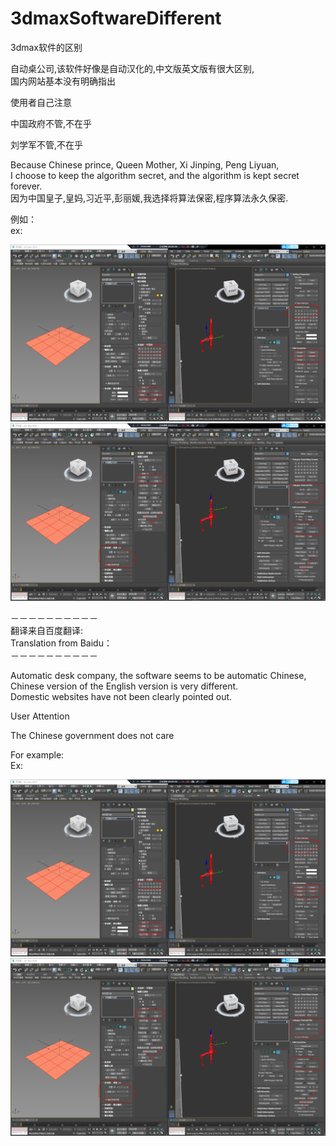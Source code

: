 # 3dmaxSoftwareDifferent
3dmax软件的区别

自动桌公司,该软件好像是自动汉化的,中文版英文版有很大区别,                                                                        </br>
国内网站基本没有明确指出                                                                                                      </br>


使用者自己注意                                                                                                               </br>

中国政府不管,不在乎                                                                                                          </br>

刘学军不管,不在乎</br>

  Because Chinese prince, Queen Mother, Xi Jinping, Peng Liyuan,                            </br>
  I choose to keep the algorithm secret, and the algorithm is kept secret forever.          </br>
  因为中国皇子,皇妈,习近平,彭丽媛,我选择将算法保密,程序算法永久保密.                              </br>



例如：                                                                                                                       </br>
ex:                                                                                                                         </br>

![image](https://github.com/qizhoward/3dmaxSoftwareDifferent/blob/master/ImageFolder/中英文区别.PNG)
![image](https://github.com/qizhoward/3dmaxSoftwareDifferent/blob/master/ImageFolder/中英文区别2.PNG)

－－－－－－－－－－                                                                                                          </br>
翻译来自百度翻译:                                                                                                             </br>
Translation from Baidu：                                                                                                     </br>
－－－－－－－－－－                                                                                                          </br>

Automatic desk company, the software seems to be automatic Chinese, Chinese version of the English version is very different.   </br>
Domestic websites have not been clearly pointed out.                                                                            </br>

User Attention                                                                                                                  </br>

The Chinese government does not care

For example:                                                                                                                    </br>
Ex:                                                                                                                             </br>

![image](https://github.com/qizhoward/3dmaxSoftwareDifferent/blob/master/ImageFolder/中英文区别.PNG)
![image](https://github.com/qizhoward/3dmaxSoftwareDifferent/blob/master/ImageFolder/中英文区别2.PNG)
